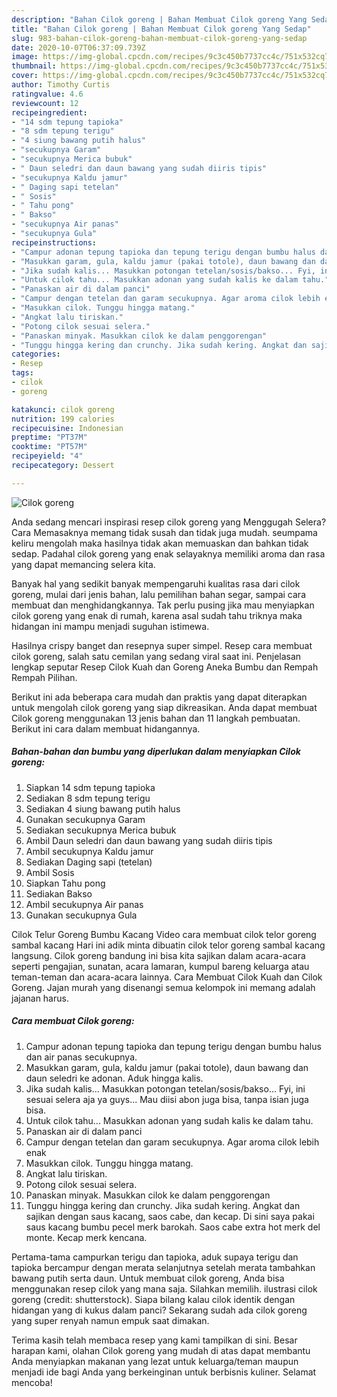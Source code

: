 ```yaml
---
description: "Bahan Cilok goreng | Bahan Membuat Cilok goreng Yang Sedap"
title: "Bahan Cilok goreng | Bahan Membuat Cilok goreng Yang Sedap"
slug: 983-bahan-cilok-goreng-bahan-membuat-cilok-goreng-yang-sedap
date: 2020-10-07T06:37:09.739Z
image: https://img-global.cpcdn.com/recipes/9c3c450b7737cc4c/751x532cq70/cilok-goreng-foto-resep-utama.jpg
thumbnail: https://img-global.cpcdn.com/recipes/9c3c450b7737cc4c/751x532cq70/cilok-goreng-foto-resep-utama.jpg
cover: https://img-global.cpcdn.com/recipes/9c3c450b7737cc4c/751x532cq70/cilok-goreng-foto-resep-utama.jpg
author: Timothy Curtis
ratingvalue: 4.6
reviewcount: 12
recipeingredient:
- "14 sdm tepung tapioka"
- "8 sdm tepung terigu"
- "4 siung bawang putih halus"
- "secukupnya Garam"
- "secukupnya Merica bubuk"
- " Daun seledri dan daun bawang yang sudah diiris tipis"
- "secukupnya Kaldu jamur"
- " Daging sapi tetelan"
- " Sosis"
- " Tahu pong"
- " Bakso"
- "secukupnya Air panas"
- "secukupnya Gula"
recipeinstructions:
- "Campur adonan tepung tapioka dan tepung terigu dengan bumbu halus dan air panas secukupnya."
- "Masukkan garam, gula, kaldu jamur (pakai totole), daun bawang dan daun seledri ke adonan. Aduk hingga kalis."
- "Jika sudah kalis... Masukkan potongan tetelan/sosis/bakso... Fyi, ini sesuai selera aja ya guys... Mau diisi abon juga bisa, tanpa isian juga bisa."
- "Untuk cilok tahu... Masukkan adonan yang sudah kalis ke dalam tahu."
- "Panaskan air di dalam panci"
- "Campur dengan tetelan dan garam secukupnya. Agar aroma cilok lebih enak"
- "Masukkan cilok. Tunggu hingga matang."
- "Angkat lalu tiriskan."
- "Potong cilok sesuai selera."
- "Panaskan minyak. Masukkan cilok ke dalam penggorengan"
- "Tunggu hingga kering dan crunchy. Jika sudah kering. Angkat dan sajikan dengan saus kacang, saos cabe, dan kecap. Di sini saya pakai saus kacang bumbu pecel merk barokah. Saos cabe extra hot merk del monte. Kecap merk kencana."
categories:
- Resep
tags:
- cilok
- goreng

katakunci: cilok goreng 
nutrition: 199 calories
recipecuisine: Indonesian
preptime: "PT37M"
cooktime: "PT57M"
recipeyield: "4"
recipecategory: Dessert

---
```



![Cilok goreng](https://img-global.cpcdn.com/recipes/9c3c450b7737cc4c/751x532cq70/cilok-goreng-foto-resep-utama.jpg)

Anda sedang mencari inspirasi resep cilok goreng yang Menggugah Selera? Cara Memasaknya memang tidak susah dan tidak juga mudah. seumpama keliru mengolah maka hasilnya tidak akan memuaskan dan bahkan tidak sedap. Padahal cilok goreng yang enak selayaknya memiliki aroma dan rasa yang dapat memancing selera kita.

Banyak hal yang sedikit banyak mempengaruhi kualitas rasa dari cilok goreng, mulai dari jenis bahan, lalu pemilihan bahan segar, sampai cara membuat dan menghidangkannya. Tak perlu pusing jika mau menyiapkan cilok goreng yang enak di rumah, karena asal sudah tahu triknya maka hidangan ini mampu menjadi suguhan istimewa.

Hasilnya crispy banget dan resepnya super simpel. Resep cara membuat cilok goreng, salah satu cemilan yang sedang viral saat ini. Penjelasan lengkap seputar Resep Cilok Kuah dan Goreng Aneka Bumbu dan Rempah Rempah Pilihan.


Berikut ini ada beberapa cara mudah dan praktis yang dapat diterapkan untuk mengolah cilok goreng yang siap dikreasikan. Anda dapat membuat Cilok goreng menggunakan 13 jenis bahan dan 11 langkah pembuatan. Berikut ini cara dalam membuat hidangannya.

<!--inarticleads1-->

##### Bahan-bahan dan bumbu yang diperlukan dalam menyiapkan Cilok goreng:

1. Siapkan 14 sdm tepung tapioka
1. Sediakan 8 sdm tepung terigu
1. Sediakan 4 siung bawang putih halus
1. Gunakan secukupnya Garam
1. Sediakan secukupnya Merica bubuk
1. Ambil  Daun seledri dan daun bawang yang sudah diiris tipis
1. Ambil secukupnya Kaldu jamur
1. Sediakan  Daging sapi (tetelan)
1. Ambil  Sosis
1. Siapkan  Tahu pong
1. Sediakan  Bakso
1. Ambil secukupnya Air panas
1. Gunakan secukupnya Gula


Cilok Telur Goreng Bumbu Kacang Video cara membuat cilok telor goreng sambal kacang Hari ini adik minta dibuatin cilok telor goreng sambal kacang langsung. Cilok goreng bandung ini bisa kita sajikan dalam acara-acara seperti pengajian, sunatan, acara lamaran, kumpul bareng keluarga atau teman-teman dan acara-acara lainnya. Cara Membuat Cilok Kuah dan Cilok Goreng. Jajan murah yang disenangi semua kelompok ini memang adalah jajanan harus. 

<!--inarticleads2-->

##### Cara membuat Cilok goreng:

1. Campur adonan tepung tapioka dan tepung terigu dengan bumbu halus dan air panas secukupnya.
1. Masukkan garam, gula, kaldu jamur (pakai totole), daun bawang dan daun seledri ke adonan. Aduk hingga kalis.
1. Jika sudah kalis... Masukkan potongan tetelan/sosis/bakso... Fyi, ini sesuai selera aja ya guys... Mau diisi abon juga bisa, tanpa isian juga bisa.
1. Untuk cilok tahu... Masukkan adonan yang sudah kalis ke dalam tahu.
1. Panaskan air di dalam panci
1. Campur dengan tetelan dan garam secukupnya. Agar aroma cilok lebih enak
1. Masukkan cilok. Tunggu hingga matang.
1. Angkat lalu tiriskan.
1. Potong cilok sesuai selera.
1. Panaskan minyak. Masukkan cilok ke dalam penggorengan
1. Tunggu hingga kering dan crunchy. Jika sudah kering. Angkat dan sajikan dengan saus kacang, saos cabe, dan kecap. Di sini saya pakai saus kacang bumbu pecel merk barokah. Saos cabe extra hot merk del monte. Kecap merk kencana.


Pertama-tama campurkan terigu dan tapioka, aduk supaya terigu dan tapioka bercampur dengan merata selanjutnya setelah merata tambahkan bawang putih serta daun. Untuk membuat cilok goreng, Anda bisa menggunakan resep cilok yang mana saja. Silahkan memilih. ilustrasi cilok goreng (credit: shutterstock). Siapa bilang kalau cilok identik dengan hidangan yang di kukus dalam panci? Sekarang sudah ada cilok goreng yang super renyah namun empuk saat dimakan. 

Terima kasih telah membaca resep yang kami tampilkan di sini. Besar harapan kami, olahan Cilok goreng yang mudah di atas dapat membantu Anda menyiapkan makanan yang lezat untuk keluarga/teman maupun menjadi ide bagi Anda yang berkeinginan untuk berbisnis kuliner. Selamat mencoba!
